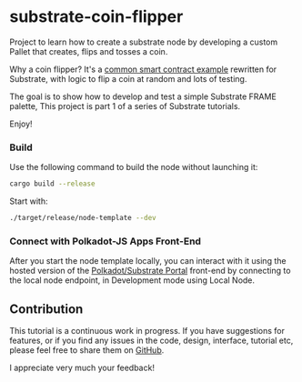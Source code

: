 
# substrate-coin-flipper

Project to learn how to create a substrate node by developing a custom Pallet that creates, flips and tosses a coin.

Why a coin flipper? It's a [common smart contract example](https://github.com/paritytech/ink-playgroung-flipper/blob/main/lib.rs) rewritten for Substrate, with logic to flip a coin at random and lots of testing.

The goal is to show how to develop and test a simple Substrate FRAME palette,
This project is part 1 of a series of Substrate tutorials.

Enjoy!

### Build

Use the following command to build the node without launching it:

```sh
cargo build --release
```

Start with:

```sh
./target/release/node-template --dev
```

### Connect with Polkadot-JS Apps Front-End

After you start the node template locally, you can interact with it using the hosted version of the [Polkadot/Substrate Portal](https://polkadot.js.org/apps/#/explorer?rpc=ws://localhost:9944) front-end by connecting to the local node endpoint, in Development mode using Local Node.

## Contribution

This tutorial is a continuous work in progress. If you have suggestions for features, or if you find any issues in the code, design, interface, tutorial etc, please feel free to share them on [GitHub](https://github.com/davassi/substrate-coin-flipper/issues).

I appreciate very much your feedback!
